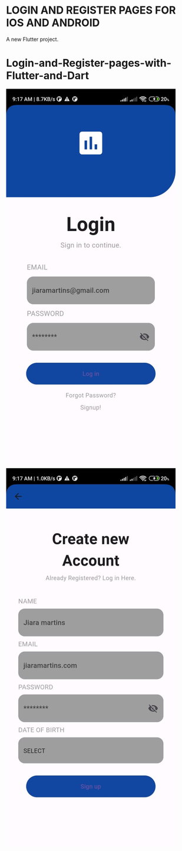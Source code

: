 # LOGIN AND REGISTER PAGES FOR IOS AND ANDROID

A new Flutter project.
# Login-and-Register-pages-with-Flutter-and-Dart

![Resim Açıklaması](https://github.com/mrkzqsmv/Login-and-Register-pages-with-Flutter-and-Dart/blob/main/images/WhatsApp%20Image%202023-09-19%20at%209.24.33%20AM.jpeg)
![Resim Açıklaması](https://github.com/mrkzqsmv/Login-and-Register-pages-with-Flutter-and-Dart/blob/main/images/WhatsApp%20Image%202023-09-19%20at%209.24.32%20AM.jpeg)

